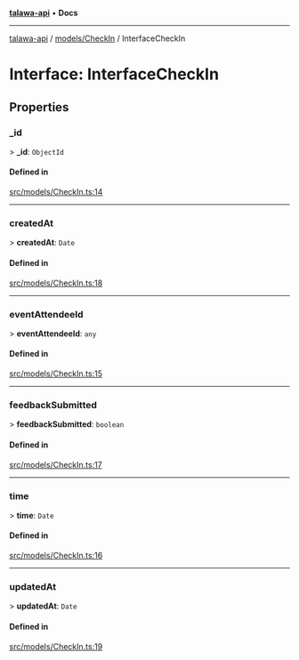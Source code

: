 [**talawa-api**](../../../README.md) • **Docs**

***

[talawa-api](../../../modules.md) / [models/CheckIn](../README.md) / InterfaceCheckIn

# Interface: InterfaceCheckIn

## Properties

### \_id

\> **\_id**: `ObjectId`

#### Defined in

[src/models/CheckIn.ts:14](https://github.com/PalisadoesFoundation/talawa-api/blob/2f8fb6988cd34004fbbf76550c8eef691b861a19/src/models/CheckIn.ts#L14)

***

### createdAt

\> **createdAt**: `Date`

#### Defined in

[src/models/CheckIn.ts:18](https://github.com/PalisadoesFoundation/talawa-api/blob/2f8fb6988cd34004fbbf76550c8eef691b861a19/src/models/CheckIn.ts#L18)

***

### eventAttendeeId

\> **eventAttendeeId**: `any`

#### Defined in

[src/models/CheckIn.ts:15](https://github.com/PalisadoesFoundation/talawa-api/blob/2f8fb6988cd34004fbbf76550c8eef691b861a19/src/models/CheckIn.ts#L15)

***

### feedbackSubmitted

\> **feedbackSubmitted**: `boolean`

#### Defined in

[src/models/CheckIn.ts:17](https://github.com/PalisadoesFoundation/talawa-api/blob/2f8fb6988cd34004fbbf76550c8eef691b861a19/src/models/CheckIn.ts#L17)

***

### time

\> **time**: `Date`

#### Defined in

[src/models/CheckIn.ts:16](https://github.com/PalisadoesFoundation/talawa-api/blob/2f8fb6988cd34004fbbf76550c8eef691b861a19/src/models/CheckIn.ts#L16)

***

### updatedAt

\> **updatedAt**: `Date`

#### Defined in

[src/models/CheckIn.ts:19](https://github.com/PalisadoesFoundation/talawa-api/blob/2f8fb6988cd34004fbbf76550c8eef691b861a19/src/models/CheckIn.ts#L19)
